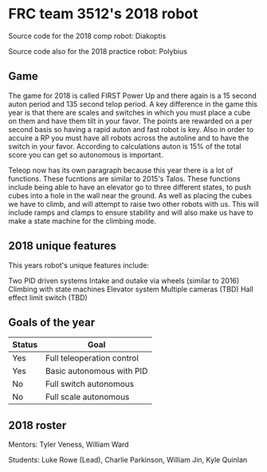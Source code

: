 # FRC team 3512's 2018 robot

Source code for the 2018 comp robot: Diakoptis

Source code also for the 2018 practice robot: Polybius

## Game

The game for 2018 is called FIRST Power Up and there again is a 15 second auton period and 135 second telop period. A key difference in the game this year is that there are scales and switches in which you must place a cube on them and have them tilt in your favor. The points are rewarded on a per second basis so having a rapid auton and fast robot is key. Also in order to accuire a RP you must have all robots across the autoline and to have the switch in your favor. According to calculations auton is 15% of the total score you can get so autonomous is important.

Teleop now has its own paragraph because this year there is a lot of functions. These fucntions are similar to 2015's Talos. These functions include being able to have an elevator go to three different states, to push cubes into a hole in the wall near the ground. As well as placing the cubes we have to climb, and will attempt to raise two other robots with us. This will include ramps and clamps to ensure stability and will also make us have to make a state machine for the climbing mode.

## 2018 unique features

This years robot's unique features include:

Two PID driven systems
Intake and outake via wheels (similar to 2016)
Climbing with state machines
Elevator system
Multiple cameras (TBD)
Hall effect limit switch (TBD)

## Goals of the year

|Status|Goal|
|------|----|
|Yes|Full teleoperation control|
|Yes|Basic autonomous with PID|
|No |Full switch autonomous|
|No |Full scale autonomous|

## 2018 roster

Mentors: Tyler Veness, William Ward

Students: Luke Rowe (Lead), Charlie Parkinson, William Jin, Kyle Quinlan

